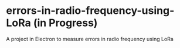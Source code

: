 # errors-in-radio-frequency-using-LoRa (in Progress)
A project in Electron to measure errors in radio frequency using LoRa
